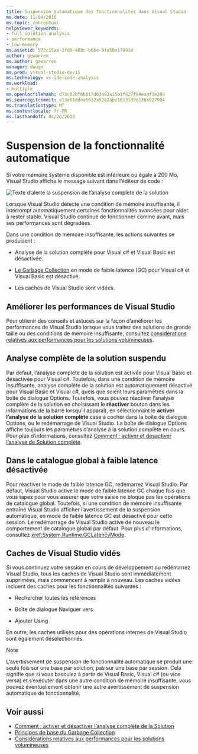```yaml
---
title: Suspension automatique des fonctionnalités dans Visual Studio
ms.date: 11/04/2016
ms.topic: conceptual
helpviewer_keywords:
- full solution analysis
- performance
- low-memory
ms.assetid: 572c15aa-1fd0-468c-b6be-9fa50e170914
author: gewarren
ms.author: gewarren
manager: douge
ms.prod: visual-studio-dev15
ms.technology: vs-ide-code-analysis
ms.workload:
- multiple
ms.openlocfilehash: d75c02bf6b817d03492a15b1f827f94eaaf3e306
ms.sourcegitcommit: e13e61ddea6032a8282abe16131d9e136a927984
ms.translationtype: MT
ms.contentlocale: fr-FR
ms.lasthandoff: 04/26/2018
---
```

# <a name="automatic-feature-suspension"></a>Suspension de la fonctionnalité automatique

Si votre mémoire système disponible est inférieure ou égale à 200 Mo, Visual Studio affiche le message suivant dans l’éditeur de code :

![Texte d’alerte la suspension de l’analyse complète de la solution](../code-quality/media/fsa_alert.png)

Lorsque Visual Studio détecte une condition de mémoire insuffisante, il interrompt automatiquement certaines fonctionnalités avancées pour aider à rester stable. Visual Studio continue de fonctionner comme avant, mais ses performances sont dégradées.

Dans une condition de mémoire insuffisante, les actions suivantes se produisent :

- Analyse de la solution complète pour Visual c# et Visual Basic est désactivée.

- [Le Garbage Collection](/dotnet/standard/garbage-collection/index) en mode de faible latence (GC) pour Visual c# et Visual Basic est désactivé.

- Les caches de Visual Studio sont vidées.

## <a name="improve-visual-studio-performance"></a>Améliorer les performances de Visual Studio

Pour obtenir des conseils et astuces sur la façon d’améliorer les performances de Visual Studio lorsque vous traitez des solutions de grande taille ou des conditions de mémoire insuffisante, consultez [considérations relatives aux performances pour les solutions volumineuses](https://github.com/dotnet/roslyn/wiki/Performance-considerations-for-large-solutions).

## <a name="full-solution-analysis-suspended"></a>Analyse complète de la solution suspendu

Par défaut, l’analyse complète de la solution est activée pour Visual Basic et désactivée pour Visual c#. Toutefois, dans une condition de mémoire insuffisante, analyse complète de la solution est automatiquement désactivé pour Visual Basic et Visual c#, quels que soient leurs paramètres dans la boîte de dialogue Options. Toutefois, vous pouvez réactiver l’analyse complète de la solution en choisissant le **réactiver** bouton dans les informations de la barre lorsqu’il apparaît, en sélectionnant le **activer l’analyse de la solution complète** case à cocher dans la boîte de dialogue Options, ou le redémarrage de Visual Studio. La boîte de dialogue Options affiche toujours les paramètres d’analyse à la solution complète en cours. Pour plus d’informations, consultez [Comment : activer et désactiver l’analyse de Solution complète](../code-quality/how-to-enable-and-disable-full-solution-analysis-for-managed-code.md).

## <a name="gc-low-latency-disabled"></a>Dans le catalogue global à faible latence désactivée

Pour réactiver le mode de faible latence GC, redémarrez Visual Studio. Par défaut, Visual Studio active le mode de faible latence GC chaque fois que vous tapez pour vous assurer que votre saisie ne bloque pas les opérations de catalogue global. Toutefois, si une condition de mémoire insuffisante entraîne Visual Studio afficher l’avertissement de la suspension automatique, en mode de faible latence GC est désactivé pour cette session. Le redémarrage de Visual Studio active de nouveau le comportement de catalogue global par défaut. Pour plus d'informations, consultez <xref:System.Runtime.GCLatencyMode>.

## <a name="visual-studio-caches-flushed"></a>Caches de Visual Studio vidés

Si vous continuez votre session en cours de développement ou redémarrez Visual Studio, tous les caches de Visual Studio sont immédiatement supprimées, mais commencent à remplir à nouveau. Les caches vidées incluent des caches pour les fonctionnalités suivantes :

- Rechercher toutes les références

- Boîte de dialogue Naviguer vers

- Ajouter Using

En outre, les caches utilisés pour des opérations internes de Visual Studio sont également désélectionnés.

> [!NOTE]
> L’avertissement de suspension de fonctionnalité automatique se produit une seule fois sur une base par solution, pas sur une base par session. Cela signifie que si vous basculez à partir de Visual Basic, Visual c# (ou vice versa) et s’exécuter dans une autre condition de mémoire insuffisante, vous pouvez éventuellement obtenir une autre avertissement de suspension automatique de fonctionnalité.

## <a name="see-also"></a>Voir aussi

- [Comment : activer et désactiver l’analyse complète de la Solution](../code-quality/how-to-enable-and-disable-full-solution-analysis-for-managed-code.md)
- [Principes de base du Garbage Collection](/dotnet/standard/garbage-collection/fundamentals)
- [Considérations relatives aux performances pour les solutions volumineuses](https://github.com/dotnet/roslyn/wiki/Performance-considerations-for-large-solutions)